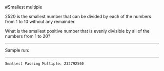 #Smallest multiple

2520 is the smallest number that can be divided by each of the numbers from 1 to 10 without any remainder.

What is the smallest positive number that is evenly divisible by all of the numbers from 1 to 20?

************************************************************************************************************************************************************
Sample run:
************************************************************************************************************************************************************

    Smallest Passing Multiple: 232792560
